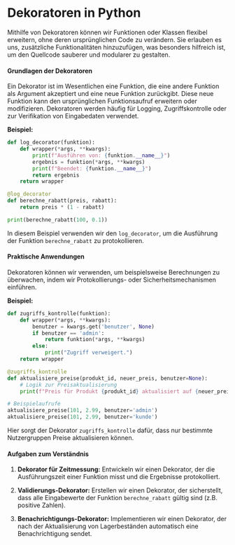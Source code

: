 # Dekoratoren in Python

Mithilfe von Dekoratoren können wir Funktionen oder Klassen flexibel erweitern, ohne deren ursprünglichen Code zu verändern. Sie erlauben es uns, zusätzliche Funktionalitäten hinzuzufügen, was besonders hilfreich ist, um den Quellcode sauberer und modularer zu gestalten.

#### Grundlagen der Dekoratoren

Ein Dekorator ist im Wesentlichen eine Funktion, die eine andere Funktion als Argument akzeptiert und eine neue Funktion zurückgibt. Diese neue Funktion kann den ursprünglichen Funktionsaufruf erweitern oder modifizieren. Dekoratoren werden häufig für Logging, Zugriffskontrolle oder zur Verifikation von Eingabedaten verwendet.

**Beispiel:**

```python
def log_decorator(funktion):
    def wrapper(*args, **kwargs):
        print(f"Ausführen von: {funktion.__name__}")
        ergebnis = funktion(*args, **kwargs)
        print(f"Beendet: {funktion.__name__}")
        return ergebnis
    return wrapper

@log_decorator
def berechne_rabatt(preis, rabatt):
    return preis * (1 - rabatt)

print(berechne_rabatt(100, 0.1))
```

In diesem Beispiel verwenden wir den `log_decorator`, um die Ausführung der Funktion `berechne_rabatt` zu protokollieren.

#### Praktische Anwendungen

Dekoratoren können wir verwenden, um beispielsweise Berechnungen zu überwachen, indem wir Protokollierungs- oder Sicherheitsmechanismen einführen.

**Beispiel:**

```python
def zugriffs_kontrolle(funktion):
    def wrapper(*args, **kwargs):
        benutzer = kwargs.get('benutzer', None)
        if benutzer == 'admin':
            return funktion(*args, **kwargs)
        else:
            print("Zugriff verweigert.")
    return wrapper

@zugriffs_kontrolle
def aktualisiere_preise(produkt_id, neuer_preis, benutzer=None):
    # Logik zur Preisaktualisierung
    print(f"Preis für Produkt {produkt_id} aktualisiert auf {neuer_preis}")

# Beispielaufrufe
aktualisiere_preise(101, 2.99, benutzer='admin')
aktualisiere_preise(101, 2.99, benutzer='kunde')
```

Hier sorgt der Dekorator `zugriffs_kontrolle` dafür, dass nur bestimmte Nutzergruppen Preise aktualisieren können.

#### Aufgaben zum Verständnis

1. **Dekorator für Zeitmessung:**
   Entwickeln wir einen Dekorator, der die Ausführungszeit einer Funktion misst und die Ergebnisse protokolliert.

2. **Validierungs-Dekorator:**
   Erstellen wir einen Dekorator, der sicherstellt, dass alle Eingabewerte der Funktion `berechne_rabatt` gültig sind (z.B. positive Zahlen).

3. **Benachrichtigungs-Dekorator:**
   Implementieren wir einen Dekorator, der nach der Aktualisierung von Lagerbeständen automatisch eine Benachrichtigung sendet.